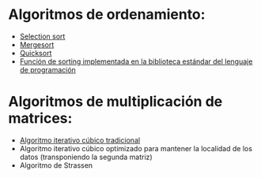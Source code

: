 # Algoritmos de ordenamiento:
* [Selection sort](https://github.com/Mati2F/Tarea1Algoco/blob/main/selectionsort.cpp)
* [Mergesort](https://github.com/Mati2F/Tarea1Algoco/blob/main/mergesort.cpp) 
* [Quicksort](https://github.com/Mati2F/Tarea1Algoco/blob/main/quicksort.cpp)
* [Función de sorting implementada en la biblioteca estándar del lenguaje de programación](https://github.com/Mati2F/Tarea1Algoco/blob/main/sortSTL.cpp) 

# Algoritmos de multiplicación de matrices:
* [Algoritmo iterativo cúbico tradicional](https://github.com/Mati2F/Tarea1Algoco/blob/main/matriztradicional.cpp)
* Algoritmo iterativo cúbico optimizado para mantener la localidad de los datos (transponiendo la segunda matriz)
* Algoritmo de Strassen 

